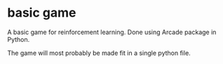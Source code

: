 # basic game
  A basic game for reinforcement learning. Done using Arcade package in Python.

  The game will most probably be made fit in a single python file.
